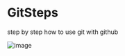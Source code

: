 # GitSteps
step by step how to use git with github

![image](https://user-images.githubusercontent.com/100430135/182462182-f13f1604-d4f6-4a55-b63c-c1415bf99d20.png)

